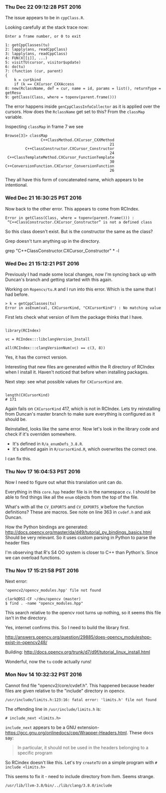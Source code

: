 ### Thu Dec 22 09:12:28 PST 2016

The issue appears to be in `cppClass.R`.

Looking carefully at the stack trace now:

```
Enter a frame number, or 0 to exit

1: getCppClasses(tu)
2: lapply(ans, readCppClass)
3: lapply(ans, readCppClass)
4: FUN(X[[i]], ...)
5: visitTU(cursor, visitor$update)
6: do(tu)
7: (function (cur, parent)
{
    k = cur$kind
    if (k == CXCursor_CXXAccess
8: new(RclassName, def = cur, name = id, params = list(), returnType =
getResu
9: getClass(Class, where = topenv(parent.frame()))
```

The error happens inside `genCppClassInfoCollector` as it is applied over
the cursors. How does the `RclassName` get set to this? From the `classMap`
variable.

Inspecting `classMap` in frame 7 we see
```
Browse[3]> classMap
                C++ClassMethod.CXCursor_CXXMethod
                                               21
         C++ClassConstructor.CXCursor_Constructor
                                               24
 C++ClassTemplateMethod.CXCursor_FunctionTemplate
                                               30
C++ConversionFunction.CXCursor_ConversionFunction
                                               26
```
They all have this form of concatenated name, which appears to be intentional.



### Wed Dec 21 16:30:25 PST 2016

Now back to the other error. This appears to come from RCIndex.

```
Error in getClass(Class, where = topenv(parent.frame())) :
 “C++ClassConstructor.CXCursor_Constructor” is not a defined class
```
So this class doesn't exist. But is the constructor the same as the class?

Grep doesn't turn anything up in the directory.

grep "C++ClassConstructor.CXCursor_Constructor" * -l


### Wed Dec 21 15:12:21 PST 2016

Previously I had made some local changes, now I'm syncing back up with
Duncan's branch and getting started with this again.

Working on `Ropencv/tu.R` and I run into this error. Which is the same that
I had before.
```
> k = getCppClasses(tu)
Error in asEnum(val, CXCursorKind, "CXCursorKind") : No matching value
```

First lets check what version of llvm the package thinks that I have.
```

library(RCIndex)

vc = RCIndex:::libclangVersion_Install

all(RCIndex:::clangVersionNum(vc) == c(3, 8))

```
Yes, it has the correct version.

Interesting that new files are generated within the R directory of RCIndex
when I install it. Haven't noticed that before when installing packages.

Next step: see what possible values for `CXCursorKind` are.

```

length(CXCursorKind)
# 171

```

Again fails on `CXCursorKind` 417, which is not in RCIndex. Lets try
reinstalling from Duncan's master branch to make sure everything is
configured as it should be.

Reinstalled, looks like the same error. Now let's look in the library code
and check if it's overriden somewhere. 
- It's defined in `R/a_enumDefs_3.8.R`.
- It's defined again in `R/cursorKind.R`, which overwrites the correct one.

I can fix this.

### Thu Nov 17 16:04:53 PST 2016

Now I need to figure out what this translation unit can do.

Everything in this `core.hpp` header file is in the namespace `cv`. I
should be able to find things like all the `enum` objects from the top of
the file.

What's with all the `CV_EXPORTS` and `CV_EXPORTS_W` before the function
definitions? These are macros. See note on line 363 in `cvdef.h` and ask
Duncan.

How the Python bindings are generated:
http://docs.opencv.org/master/da/d49/tutorial_py_bindings_basics.html
Should be very relevant. So it uses custom parsing in Python to parse the
header files

I'm observing that R's S4 OO system is closer to C++ than Python's. Since
we can overload functions.

### Thu Nov 17 15:21:58 PST 2016

Next error:
```
'opencv2/opencv_modules.hpp' file not found
```

```
clark@DSI-CF ~/dev/opencv (master)
$ find . -name "opencv_modules.hpp"
```

This search relative to the opencv root turns up nothing, so it seems this
file isn't in the directory.

Yes, internet confirms this. So I need to build the library first.

http://answers.opencv.org/question/29885/does-opencv_moduleshpp-exist-in-opencv248/

Building: http://docs.opencv.org/trunk/d7/d9f/tutorial_linux_install.html

Wonderful, now the `tu` code actually runs!


### Mon Nov 14 10:32:32 PST 2016

Cannot find file "opencv2/core/cvdef.h". This happened because header files
are given relative to the "include" directory in opencv.

```
/usr/include/limits.h:123:16: fatal error: 'limits.h' file not found
```

The offending line in `/usr/include/limits.h` is:

```
# include_next <limits.h>
```

`include_next` appears to be a GNU extension-
https://gcc.gnu.org/onlinedocs/cpp/Wrapper-Headers.html. These docs say:

> In particular, it should not be used in the headers belonging to a
> specific program

So RCindex doesn't like this. Let's try `createTU` on a simple program with
`# include <limits.h>`

This seems to fix it - need to include directory from llvm. Seems strange.
```
/usr/lib/llvm-3.8/bin/../lib/clang/3.8.0/include
```
